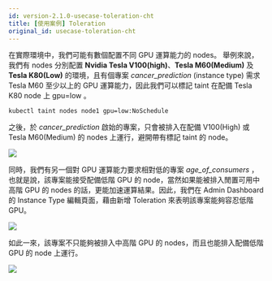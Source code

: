 ```yaml
---
id: version-2.1.0-usecase-toleration-cht
title: [使用案例] Toleration
original_id: usecase-toleration-cht
---
```


在實際環境中，我們可能有數個配置不同 GPU 運算能力的 nodes。  舉例來說，我們有 nodes 分別配置 **Nvidia Tesla V100(high)**、**Tesla M60(Medium)** 及 **Tesla K80(Low)** 的環境，且有個專案 *cancer_prediction* (instance type) 需求 Tesla M60 至少以上的 GPU 運算能力，因此我們可以標記  taint 在配備 Tesla K80 node 上 gpu=low 。

```
kubectl taint nodes node1 gpu=low:NoSchedule
```

之後，於 *cancer_prediction* 啟始的專案，只會被排入在配備 V100(High) 或 Tesla M60(Medium) 的 nodes 上運行，避開帶有標記 taint 的 node。

![](assets/toleration_case.png)

同時，我們有另一個對 GPU 運算能力要求相對低的專案 *age_of_consumers* ，也就是說，該專案能接受配備低階 GPU 的 node，當然如果能被排入閒置可用中高階 GPU 的 nodes 的話，更能加速運算結果。因此，我們在 Admin Dashboard 的 Instance Type 編輯頁面，藉由新增 Toleration 來表明該專案能夠容忍低階 GPU。

![](assets/toleration_ex.png)

如此一來，該專案不只能夠被排入中高階 GPU 的 nodes，而且也能排入配備低階 GPU 的 node 上運行。

![](assets/toleration_case_with.png)